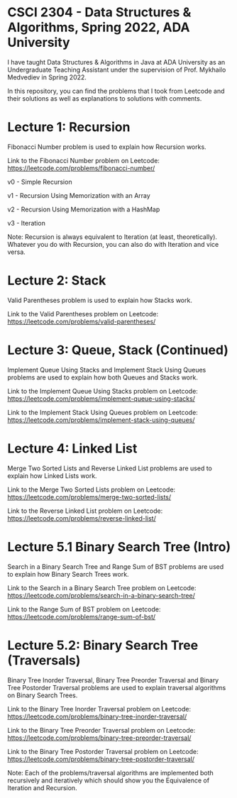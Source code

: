 # CSCI 2304 - Data Structures &amp; Algorithms, Spring 2022, ADA University

I have taught Data Structures & Algorithms in Java at ADA University as an Undergraduate Teaching Assistant under the supervision of Prof. Mykhailo Medvediev in Spring 2022.

In this repository, you can find the problems that I took from Leetcode and their solutions as well as explanations to solutions with comments.


# Lecture 1: Recursion

Fibonacci Number problem is used to explain how Recursion works.

Link to the Fibonacci Number problem on Leetcode: https://leetcode.com/problems/fibonacci-number/

v0 - Simple Recursion

v1 - Recursion Using Memorization with an Array

v2 - Recursion Using Memorization with a HashMap

v3 - Iteration

Note: Recursion is always equivalent to Iteration (at least, theoretically). Whatever you do with Recursion, you can also do with Iteration and vice versa.

# Lecture 2: Stack

Valid Parentheses problem is used to explain how Stacks work.

Link to the Valid Parentheses problem on Leetcode: https://leetcode.com/problems/valid-parentheses/

# Lecture 3: Queue, Stack (Continued)

Implement Queue Using Stacks and Implement Stack Using Queues problems are used to explain how both Queues and Stacks work.

Link to the Implement Queue Using Stacks problem on Leetcode: https://leetcode.com/problems/implement-queue-using-stacks/

Link to the Implement Stack Using Queues problem on Leetcode: https://leetcode.com/problems/implement-stack-using-queues/

# Lecture 4: Linked List

Merge Two Sorted Lists and Reverse Linked List problems are used to explain how Linked Lists work.

Link to the Merge Two Sorted Lists problem on Leetcode: https://leetcode.com/problems/merge-two-sorted-lists/

Link to the Reverse Linked List problem on Leetcode: https://leetcode.com/problems/reverse-linked-list/

# Lecture 5.1 Binary Search Tree (Intro)

Search in a Binary Search Tree and Range Sum of BST problems are used to explain how Binary Search Trees work.

Link to the Search in a Binary Search Tree problem on Leetcode: https://leetcode.com/problems/search-in-a-binary-search-tree/

Link to the Range Sum of BST problem on Leetcode: https://leetcode.com/problems/range-sum-of-bst/

# Lecture 5.2: Binary Search Tree (Traversals)

Binary Tree Inorder Traversal, Binary Tree Preorder Traversal and Binary Tree Postorder Traversal problems are used to explain traversal algorithms on Binary Search Trees.

Link to the Binary Tree Inorder Traversal problem on Leetcode: https://leetcode.com/problems/binary-tree-inorder-traversal/

Link to the Binary Tree Preorder Traversal problem on Leetcode: https://leetcode.com/problems/binary-tree-preorder-traversal/

Link to the Binary Tree Postorder Traversal problem on Leetcode: https://leetcode.com/problems/binary-tree-postorder-traversal/

Note: Each of the problems/traversal algorithms are implemented both recursively and iteratively which should show you the Equivalence of Iteration and Recursion.
